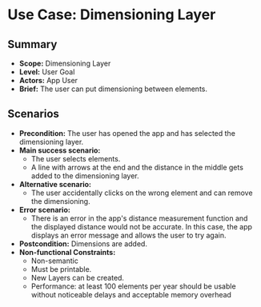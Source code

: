 # Use Case: Dimensioning Layer

## Summary

- **Scope:** Dimensioning Layer
- **Level:** User Goal
- **Actors:** App User
- **Brief:** The user can put dimensioning between elements.

## Scenarios

- **Precondition:**
  The user has opened the app and has selected the dimensioning layer.
- **Main success scenario:**
  - The user selects elements.
  - A line with arrows at the end and the distance in the middle gets added to the dimensioning layer.
- **Alternative scenario:**
  - The user accidentally clicks on the wrong element and can remove the dimensioning.
- **Error scenario:**
  - There is an error in the app's distance measurement function and the displayed distance would not be accurate.
    In this case, the app displays an error message and allows the user to try again.
- **Postcondition:**
  Dimensions are added.
- **Non-functional Constraints:**
  - Non-semantic
  - Must be printable.
  - New Layers can be created.
  - Performance: at least 100 elements per year should be usable without noticeable delays and acceptable memory overhead

